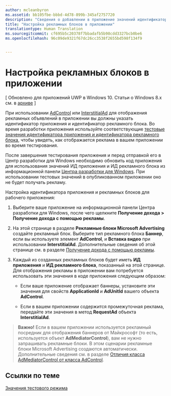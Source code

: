```yaml
---
author: mcleanbyron
ms.assetid: bb105fbe-bbbd-4d78-899b-345af2757720
description: "Сведения о добавлении в приложение значений идентификатора приложения и идентификатора рекламного блока из информационной панели Центра разработки для Windows перед отправкой приложения в Магазин."
title: "Настройка рекламных блоков в приложении"
translationtype: Human Translation
ms.sourcegitcommit: cf695b5c20378f7bbadafb5b98cdd3327bcb0be6
ms.openlocfilehash: 96c09de9321f67dc26cc3538f2655bd598f134f9


---
```


# Настройка рекламных блоков в приложении


\[ Обновлено для приложений UWP в Windows 10. Статьи о Windows 8.x см. в [архиве](http://go.microsoft.com/fwlink/p/?linkid=619132) \]

При использовании [AdControl](https://msdn.microsoft.com/library/windows/apps/microsoft.advertising.winrt.ui.adcontrol.aspx) или [InterstitialAd](https://msdn.microsoft.com/library/windows/apps/microsoft.advertising.winrt.ui.interstitialad.aspx) для отображения рекламных объявлений в приложении вы должны указать идентификатор приложения и идентификатор рекламного блока. Во время разработки приложения используйте соответствующие [тестовые значения идентификатора приложения и идентификатора рекламного блока](test-mode-values.md), чтобы увидеть, как отображается реклама в вашем приложении во время тестирования.

После завершения тестирования приложения и перед отправкой его в Центр разработки для Windows необходимо обновить код приложения для использования значений ИД приложения и ИД рекламного блока из информационной панели [Центра разработки для Windows](https://msdn.microsoft.com/library/windows/apps/mt170658.aspx). При использовании тестовых значений в опубликованном приложении оно не будет получать рекламу.

Настройка идентификатора приложения и рекламных блоков для рабочего приложения:

1.  Выберите ваше приложение на информационной панели Центра разработки для Windows, после чего щелкните **Получение дохода > Получение дохода с помощью рекламы**.
2.  На этой странице в разделе **Рекламные блоки Microsoft Advertising** создайте рекламный блок. Выберите тип рекламного блока **Баннер**, если вы используете элемент **AdControl**, и **Вставка видео** при использовании **InterstitialAd**. Дополнительные сведения об этой странице см. в разделе [Получение дохода с помощью рекламы](../publish/monetize-with-ads.md).

3.  Каждый из созданных рекламных блоков будет иметь **ИД приложения** и **ИД рекламного блока**, показанный на этой странице. Для отображения рекламы в приложении вам потребуется использовать эти значения в коде приложения следующим образом:

    * Если ваше приложение отображает баннеры, установите эти значения для свойств **ApplicationId** и **AdUnitId** вашего объекта **AdControl**.

    * Если в вашем приложении содержится промежуточная реклама, передайте эти значения в метод **RequestAd** объекта **InterstitialAd**.

> **Важно!**   Если в вашем приложении используется рекламный посредник для отображения баннеров от Майкрософт (то есть, используется объект **AdMediatorControl**), вам не нужно запрашивать рекламные блоки. В этом сценарии рекламные блоки Microsoft Advertising создаются автоматически. Дополнительные сведения см. в разделе [Отличия класса AdMediatorControl от класса AdControl](what-is-the-difference-admediatorcontrol-or-adcontrol.md).

 

## Ссылки по теме

[Значения тестового режима](test-mode-values.md)


 

 



<!--HONumber=Jun16_HO4-->


